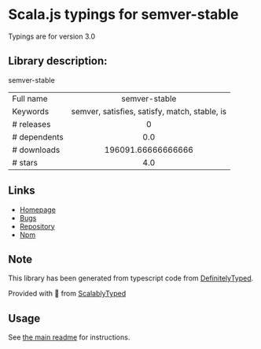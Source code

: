 
# Scala.js typings for semver-stable

Typings are for version 3.0

## Library description:
semver-stable

|                    |                 |
| ------------------ | :-------------: |
| Full name          | semver-stable |
| Keywords           | semver, satisfies, satisfy, match, stable, is |
| # releases         | 0 |
| # dependents       | 0.0 |
| # downloads        | 196091.66666666666 |
| # stars            | 4.0 |

## Links
- [Homepage](https://github.com/kaelzhang/node-semver-stable#readme)
- [Bugs](https://github.com/kaelzhang/node-semver-stable/issues)
- [Repository](https://github.com/kaelzhang/node-semver-stable)
- [Npm](https://www.npmjs.com/package/semver-stable)
    


## Note
This library has been generated from typescript code from [DefinitelyTyped](https://definitelytyped.org).

Provided with :purple_heart: from [ScalablyTyped](https://github.com/oyvindberg/ScalablyTyped)

## Usage
See [the main readme](../../readme.md) for instructions.


